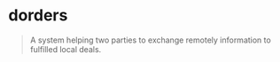 # dorders

> A system helping two parties to exchange remotely information to fulfilled local deals.
